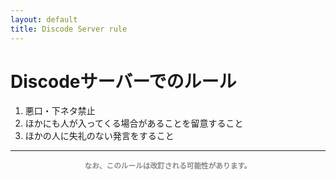 ```yaml
---
layout: default
title: Discode Server rule
---
```


# Discodeサーバーでのルール

1. 悪口・下ネタ禁止
1. ほかにも人が入ってくる場合があることを留意すること
1. ほかの人に失礼のない発言をすること

---
<div align="center">
  <small><strong><span style="color: #888888;">なお、このルールは改訂される可能性があります。</span></strong></small>
</div>